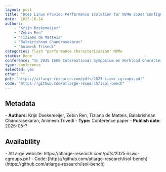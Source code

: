 ```yaml
---
layout: post
title: "Does Linux Provide Performance Isolation for NVMe SSDs? Configuring cgroups for I/O Control in the NVMe Era"
date:  2025-10-14
authors: 
    - "Krijn Doekemeijer"
    - "Zebin Ren" 
    - "Tiziano de Matteis"
    - "Balakrishnan Chandrasekaran"
    - "Animesh Trivedi" 
categories: flash "performance characterization" NVMe 
status: Done
conference: "In 2025 IEEE International Symposium on Workload Characterization (IISWC)"
type: conference
selected: yes
other: ""
pdf: "https://atlarge-research.com/pdfs/2025-iiswc-cgroups.pdf"
code: "https://github.com/atlarge-research/isol-bench"
---
```


<h2>Metadata</h2>
- <b>Authors:</b> Krijn Doekemeijer, Zebin Ren, Tiziano de Matteis, Balakrishnan Chandrasekaran, Animesh Trivedi
- <b>Type:</b> Conference paper
- <b>Publish date:</b> 2025-05-?

<h2>Availability</h2>
- AtLarge website: https://atlarge-research.com/pdfs/2025-iiswc-cgroups.pdf
- Code: [https://github.com/atlarge-research/isol-bench](https://github.com/atlarge-research/isol-bench)
